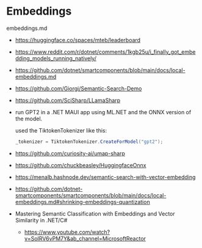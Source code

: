 # Embeddings

embeddings.md

*   https://huggingface.co/spaces/mteb/leaderboard

*   https://www.reddit.com/r/dotnet/comments/1kgb25u/i_finally_got_embedding_models_running_natively/

*   https://github.com/dotnet/smartcomponents/blob/main/docs/local-embeddings.md

*   https://github.com/Giorgi/Semantic-Search-Demo

*   https://github.com/SciSharp/LLamaSharp


*   run GPT2 in a .NET MAUI app using ML.NET and the ONNX version of the model. 

    used the TiktokenTokenizer like this:

    ```csharp
    _tokenizer = TiktokenTokenizer.CreateForModel("gpt2");
    ```

*   https://github.com/curiosity-ai/umap-sharp

*   https://github.com/chuckbeasley/HuggingfaceOnnx

*   https://menalb.hashnode.dev/semantic-search-with-vector-embedding

*   https://github.com/dotnet-smartcomponents/smartcomponents/blob/main/docs/local-embeddings.md#shrinking-embeddings-quantization

*   Mastering Semantic Classification with Embeddings and Vector Similarity in .NET/C#

    *   https://www.youtube.com/watch?v=SoIRV6vPM7Y&ab_channel=MicrosoftReactor

